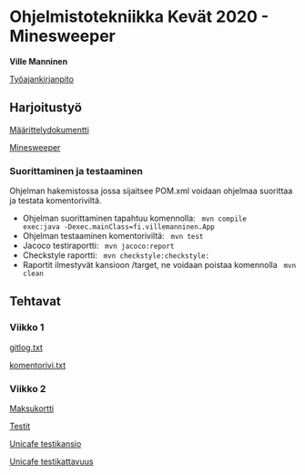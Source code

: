# Ohjelmistotekniikka Kevät 2020 - Minesweeper
**Ville Manninen**

[Työajankirjanpito](https://github.com/Viltska/ot-harkka/blob/master/dokumentit/tyoaika.md)

## Harjoitustyö

[Määrittelydokumentti](https://github.com/Viltska/ot-harkka/blob/master/dokumentit/maarittely.md)

[Minesweeper](https://github.com/Viltska/ot-minesweeper/tree/master/minesweeper)

### Suorittaminen ja testaaminen
Ohjelman hakemistossa jossa sijaitsee POM.xml  voidaan ohjelmaa suorittaa ja testata komentoriviltä.

- Ohjelman suorittaminen tapahtuu komennolla:
<code> mvn compile exec:java -Dexec.mainClass=fi.villemanninen.App </code>
- Ohjelman testaaminen komentoriviltä:
 <code> mvn test </code>
- Jacoco testiraportti: 
<code> mvn jacoco:report </code>
- Checkstyle raportti:
<code> mvn checkstyle:checkstyle: </code>
- Raportit ilmestyvät kansioon /target, ne voidaan poistaa komennolla <code> mvn clean </code>

## Tehtavat

### Viikko 1

[gitlog.txt](https://github.com/Viltska/ot-harkka/blob/master/laskarit/viikko1/gitlog.txt)

[komentorivi.txt](https://github.com/Viltska/ot-harkka/blob/master/laskarit/viikko1/komentorivi.txt)

### Viikko 2
[Maksukortti](https://github.com/Viltska/ot-harkka/tree/master/laskarit/viikko2/Maksukortti)

[Testit](https://github.com/Viltska/ot-harkka/tree/master/laskarit/viikko2/Maksukortti/src/test/java)

[Unicafe testikansio](https://github.com/Viltska/ot-minesweeper/tree/master/laskarit/viikko2/Unicafe/src/test/java/com/mycompany/unicafe)

[Unicafe testikattavuus](https://github.com/Viltska/ot-minesweeper/blob/master/laskarit/viikko2/kassapaate.png)
